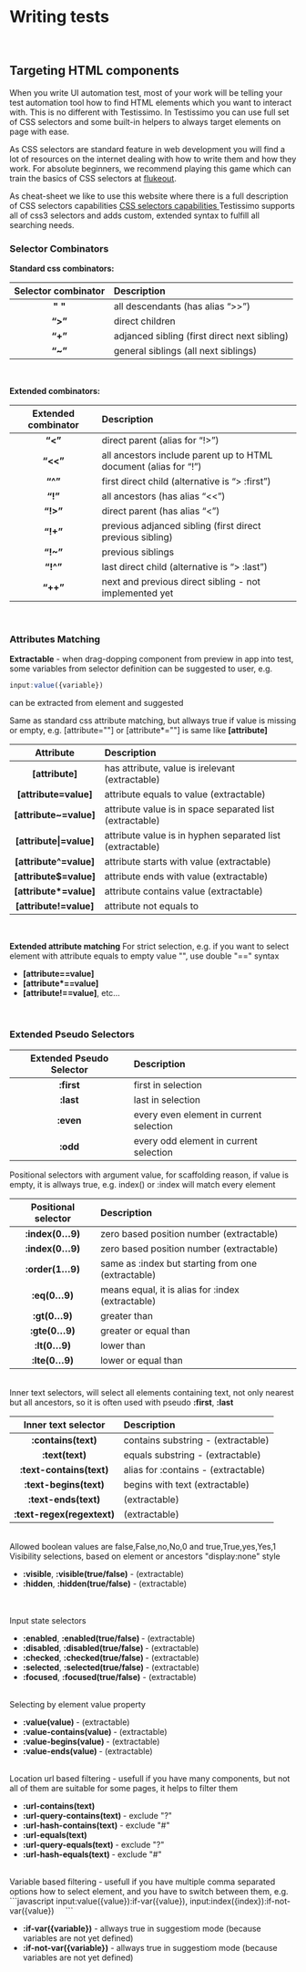 # Writing tests
<br>

## Targeting HTML components

When you write UI automation test, most of your work will be telling your test automation tool how to find HTML elements which you want to interact with. This is no different with Testissimo. In Testissimo you can use full set of CSS selectors and some built-in helpers to always target elements on page with ease.

As CSS selectors are standard feature in web development you will find a lot of resources on the internet dealing with how to write them and how they work. For absolute beginners, we recommend playing this game which can train the basics of CSS selectors at [flukeout](https://flukeout.github.io/). 

As cheat-sheet we like to use this website where there is a full description of CSS selectors capabilities 
[CSS selectors capabilities ](https://www.w3schools.com/cssref/css_selectors.asp) 
Testissimo supports all of css3 selectors and adds custom, extended syntax to fulfill all searching needs.
<br>
### Selector Combinators 

**Standard css combinators:**

<table class="table table-striped table-bordered">
  <thead>
    <tr>
    <th style="text-align:center">Selector combinator</th>
    <th style="text-align:left">Description</th>
    </tr>
  </thead>
  <tbody>
    <tr>
      <td style="text-align:center"><strong>&quot; &quot;</strong></td>
      <td style="text-align:left">all descendants (has alias “&gt;&gt;”)</td>
    </tr>
    <tr>
      <td style="text-align:center"><strong>“&gt;”</strong></td>
      <td style="text-align:left">direct children</td>
    </tr>
    <tr>
      <td style="text-align:center"><strong>“+”</strong></td>
      <td style="text-align:left">adjanced sibling (first direct next sibling)</td>
    </tr>
    <tr>
      <td style="text-align:center"><strong>“~”</strong></td>
      <td style="text-align:left">general siblings (all next siblings)</td>
    </tr>
  </tbody>
</table>

<br>


**Extended combinators:**

<table class="table table-striped table-bordered">
  <thead>
    <tr>
      <th style="text-align:center">Extended combinator</th>
      <th style="text-align:left">Description</th>
    </tr>
  </thead>
  <tbody>
    <tr>
      <td style="text-align:center"><strong>“&lt;”</strong></td>
      <td style="text-align:left">direct parent (alias for “!&gt;”)</td>
    </tr>
    <tr>
      <td style="text-align:center"><strong>“&lt;&lt;”</strong></td>
      <td style="text-align:left">all ancestors include parent up to HTML document (alias for “!”)</td>
    </tr>
    <tr>
      <td style="text-align:center"><strong>“^”</strong></td>
      <td style="text-align:left">first direct child (alternative is “&gt; :first”)</td>
    </tr>
    <tr>
      <td style="text-align:center"><strong>“!”</strong></td>
      <td style="text-align:left">all ancestors (has alias “&lt;&lt;”)</td>
    </tr>
    <tr>
      <td style="text-align:center"><strong>“!&gt;”</strong></td>
      <td style="text-align:left">direct parent (has alias “&lt;”)</td>
    </tr>
    <tr>
      <td style="text-align:center"><strong>“!+”</strong></td>
      <td style="text-align:left">previous adjanced sibling (first direct previous sibling)</td>
    </tr>
    <tr>
      <td style="text-align:center"><strong>“!~”</strong></td>
      <td style="text-align:left">previous siblings</td>
    </tr>
    <tr>
      <td style="text-align:center"><strong>“!^”</strong></td>
      <td style="text-align:left">last direct child (alternative is “&gt; :last”)</td>
    </tr>
    <tr>
      <td style="text-align:center"><strong>“++”</strong></td>
      <td style="text-align:left">next and previous direct sibling - not implemented yet</td>
    </tr>
    </tbody>
</table>

<br>

### Attributes Matching 

**Extractable** - when drag-dopping component from preview in app into test, some variables from selector definition can be suggested to user, e.g. 
```javascript
input:value({variable}) 
``` 
can be extracted from element and suggested

Same as standard css attribute matching, but allways true if value is missing or empty, e.g. [attribute=""] or [attribute\*=""] is same like **[attribute]**     

|Attribute|Description|
|:---:|:---|
| **[attribute]** | has attribute, value is irelevant (extractable) | 
| **[attribute=value]** | attribute equals to value (extractable)  |
| **[attribute~=value]** | attribute value is in space separated list (extractable)  |
| **[attribute\|=value]** | attribute value is in hyphen separated list (extractable) |  
| **[attribute^=value]** | attribute starts with value (extractable) | 
| **[attribute$=value]** | attribute ends with value (extractable)  |
| **[attribute\*=value]** | attribute contains value (extractable) |  
| **[attribute!=value]** | attribute not equals to |
<br>

**Extended attribute matching**
For strict selection, e.g. if you want to select element with attribute equals to empty value "", use double "==" syntax

* **[attribute==value]**
* **[attribute\*==value]**
* **[attribute!==value]**, etc…  
<br>

### Extended Pseudo Selectors
|Extended Pseudo Selector|Description|
|:---:|:---|
| **:first** | first in selection | 
| **:last** | last in selection  |
| **:even** | every even element in current selection | 
| **:odd** | every odd element in current selection | 


Positional selectors with argument value, for scaffolding reason, if value is empty, it is allways true, e.g. index() or :index will match every element      

|Positional selector| Description|
|:---:|:---|
| **:index(0…9)** | zero based position number (extractable) |
| **:index(0…9)** |  zero based position number (extractable)  | 
| **:order(1…9)** |  same as :index but starting from one (extractable) | 
| **:eq(0…9)** |  means equal, it is alias for :index (extractable) | 
| **:gt(0…9)** |  greater than | 
| **:gte(0…9)** |  greater or equal than | 
| **:lt(0…9)** |  lower than | 
| **:lte(0…9)** |  lower or equal than |      

<br>
Inner text selectors, will select all elements containing text, not only nearest but all ancestors, so it is often used with pseudo <b>:first</b>, <b>:last</b>      

|Inner text selector|Description|
|:---:|:---|
| **:contains(text)**  | contains substring - (extractable) |
| **:text(text)** | equals substring - (extractable) |
| **:text-contains(text)** | alias for :contains - (extractable)  |
| **:text-begins(text)** | begins with text (extractable) |
| **:text-ends(text)** | (extractable) |
| **:text-regex(regextext)** |(extractable) |

<br>
Allowed boolean values are false,False,no,No,0 and true,True,yes,Yes,1      
Visibility selections, based on element or ancestors "display:none" style  
<ul>
  <li> <b>:visible</b>, <b>:visible(true/false)</b> - (extractable)  </li>
  <li> <b>:hidden</b>, <b>:hidden(true/false)</b> - (extractable) </li>      
</ul>
<br>
Input state selectors  
<ul>
  <li> <b>:enabled</b>, <b>:enabled(true/false) </b>- (extractable)  </li>
  <li> <b>:disabled</b>, <b>:disabled(true/false) </b>- (extractable)  </li>
  <li> <b>:checked</b>, <b>:checked(true/false) </b>- (extractable)  </li>
  <li> <b>:selected</b>, <b>:selected(true/false) </b>- (extractable) </li>  
  <li> <b>:focused</b>, <b>:focused(true/false)</b> - (extractable) </li> 
</ul>
<br>
Selecting by element value property  
<ul>
  <li> <b>:value(value) </b>- (extractable)  </li>
  <li> <b>:value-contains(value) </b>- (extractable)  </li>
  <li> <b>:value-begins(value) </b>- (extractable) </li>  
  <li> <b>:value-ends(value) </b>- (extractable)  </li>
</ul>
<br>
Location url based filtering - usefull if you have many components, but not all of them are suitable for some pages, it helps to filter them    
<ul>
  <li> <b>:url-contains(text)</b>  </li>
  <li> <b>:url-query-contains(text) </b>- exclude "?"  </li>
  <li> <b>:url-hash-contains(text)</b> - exclude "#"  </li>
  <li> <b>:url-equals(text)</b>  </li>
  <li> <b>:url-query-equals(text) </b>- exclude "?" </li> 
  <li> <b>:url-hash-equals(text) </b>- exclude "#"  </li>
</ul>
<br>
Variable based filtering - usefull if you have multiple comma separated options how to select element, and you have to switch between them, e.g. 
```javascript
input:value({value}):if-var({value}), input:index({index}):if-not-var({value})    
```
<ul>
  <li> <b>:if-var({variable})</b> - allways true in suggestiom mode (because variables are not yet defined)  </li>
  <li> <b>:if-not-var({variable})</b> - allways true in suggestiom mode (because variables are not yet defined)</li>
</ul>
